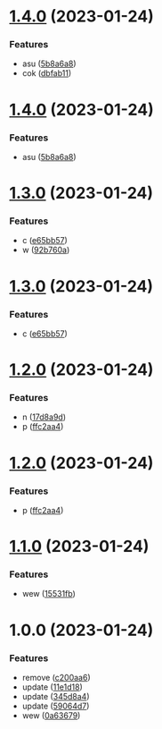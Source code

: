 # [1.4.0](https://github.com/agungvr/nx-github-package-tampan/compare/eslint-config-tampan-lint-v1.3.0...eslint-config-tampan-lint-v1.4.0) (2023-01-24)


### Features

* asu ([5b8a6a8](https://github.com/agungvr/nx-github-package-tampan/commit/5b8a6a8f743c20dc2b6cafb198cb55c62500a754))
* cok ([dbfab11](https://github.com/agungvr/nx-github-package-tampan/commit/dbfab11e8927064abd94a5a2a1f216977af727dc))

# [1.4.0](https://github.com/agungvr/nx-github-package-tampan/compare/eslint-config-tampan-lint-v1.3.0...eslint-config-tampan-lint-v1.4.0) (2023-01-24)

### Features

- asu ([5b8a6a8](https://github.com/agungvr/nx-github-package-tampan/commit/5b8a6a8f743c20dc2b6cafb198cb55c62500a754))

# [1.3.0](https://github.com/agungvr/nx-github-package-tampan/compare/eslint-config-tampan-lint-v1.2.0...eslint-config-tampan-lint-v1.3.0) (2023-01-24)

### Features

- c ([e65bb57](https://github.com/agungvr/nx-github-package-tampan/commit/e65bb57d0965defa3fa985be2ddbee6f8b819160))
- w ([92b760a](https://github.com/agungvr/nx-github-package-tampan/commit/92b760a556940d041a82f19ab461c62ab327dd72))

# [1.3.0](https://github.com/agungvr/nx-github-package-tampan/compare/eslint-config-tampan-lint-v1.2.0...eslint-config-tampan-lint-v1.3.0) (2023-01-24)

### Features

- c ([e65bb57](https://github.com/agungvr/nx-github-package-tampan/commit/e65bb57d0965defa3fa985be2ddbee6f8b819160))

# [1.2.0](https://github.com/agungvr/nx-github-package-tampan/compare/eslint-config-tampan-lint-v1.1.0...eslint-config-tampan-lint-v1.2.0) (2023-01-24)

### Features

- n ([17d8a9d](https://github.com/agungvr/nx-github-package-tampan/commit/17d8a9d8990d2f36d11d9642cf53c70da70d9fe7))
- p ([ffc2aa4](https://github.com/agungvr/nx-github-package-tampan/commit/ffc2aa433da8d52963d69c0423cfbc8f08735bc6))

# [1.2.0](https://github.com/agungvr/nx-github-package-tampan/compare/eslint-config-tampan-lint-v1.1.0...eslint-config-tampan-lint-v1.2.0) (2023-01-24)

### Features

- p ([ffc2aa4](https://github.com/agungvr/nx-github-package-tampan/commit/ffc2aa433da8d52963d69c0423cfbc8f08735bc6))

# [1.1.0](https://github.com/agungvr/nx-github-package-tampan/compare/eslint-config-tampan-lint-v1.0.0...eslint-config-tampan-lint-v1.1.0) (2023-01-24)

### Features

- wew ([15531fb](https://github.com/agungvr/nx-github-package-tampan/commit/15531fb940c2ac581f2777f7b7aa7450bdd43279))

# 1.0.0 (2023-01-24)

### Features

- remove ([c200aa6](https://github.com/agungvr/nx-github-package-tampan/commit/c200aa6f9218246c94fa92dcc92f4f56892b3c46))
- update ([11e1d18](https://github.com/agungvr/nx-github-package-tampan/commit/11e1d18d1dd408fe6edfc216683ce3c7a19b03e3))
- update ([345d8a4](https://github.com/agungvr/nx-github-package-tampan/commit/345d8a4b27fff4a8227d4cf8135c9212d984171e))
- update ([59064d7](https://github.com/agungvr/nx-github-package-tampan/commit/59064d71badf7ebc0858b5ea94a65532959c9045))
- wew ([0a63679](https://github.com/agungvr/nx-github-package-tampan/commit/0a6367967f9cfff35a790d545e427398cb9f993a))
